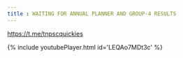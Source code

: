 ```yaml
---
title : WAITING FOR ANNUAL PLANNER AND GROUP-4 RESULTS
---
```


https://t.me/tnpscquickies



{% include youtubePlayer.html id='LEQAo7MDt3c' %}
